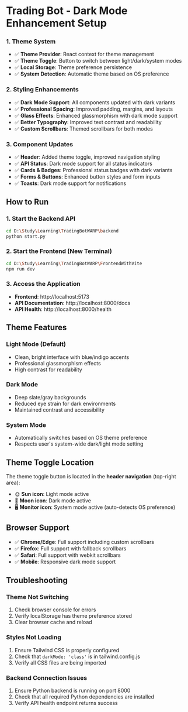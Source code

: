 # Trading Bot - Dark Mode Enhancement Setup

### 1. Theme System
- ✅ **Theme Provider**: React context for theme management
- ✅ **Theme Toggle**: Button to switch between light/dark/system modes
- ✅ **Local Storage**: Theme preference persistence
- ✅ **System Detection**: Automatic theme based on OS preference

### 2. Styling Enhancements
- ✅ **Dark Mode Support**: All components updated with dark variants
- ✅ **Professional Spacing**: Improved padding, margins, and layouts
- ✅ **Glass Effects**: Enhanced glassmorphism with dark mode support
- ✅ **Better Typography**: Improved text contrast and readability
- ✅ **Custom Scrollbars**: Themed scrollbars for both modes

### 3. Component Updates
- ✅ **Header**: Added theme toggle, improved navigation styling
- ✅ **API Status**: Dark mode support for all status indicators
- ✅ **Cards & Badges**: Professional status badges with dark variants
- ✅ **Forms & Buttons**: Enhanced button styles and form inputs
- ✅ **Toasts**: Dark mode support for notifications

## How to Run

### 1. Start the Backend API
```bash
cd D:\Study\Learning\TradingBotWARP\backend
python start.py
```

### 2. Start the Frontend (New Terminal)
```bash
cd D:\Study\Learning\TradingBotWARP\FrontendWithVite
npm run dev
```

### 3. Access the Application
- **Frontend**: http://localhost:5173
- **API Documentation**: http://localhost:8000/docs
- **API Health**: http://localhost:8000/health

## Theme Features

### Light Mode (Default)
- Clean, bright interface with blue/indigo accents
- Professional glassmorphism effects
- High contrast for readability

### Dark Mode
- Deep slate/gray backgrounds
- Reduced eye strain for dark environments
- Maintained contrast and accessibility

### System Mode
- Automatically switches based on OS theme preference
- Respects user's system-wide dark/light mode setting

## Theme Toggle Location
The theme toggle button is located in the **header navigation** (top-right area):
- 🌞 **Sun icon**: Light mode active
- 🌙 **Moon icon**: Dark mode active  
- 🖥️ **Monitor icon**: System mode active (auto-detects OS preference)


## Browser Support
- ✅ **Chrome/Edge**: Full support including custom scrollbars
- ✅ **Firefox**: Full support with fallback scrollbars  
- ✅ **Safari**: Full support with webkit scrollbars
- ✅ **Mobile**: Responsive dark mode support

## Troubleshooting

### Theme Not Switching
1. Check browser console for errors
2. Verify localStorage has theme preference stored
3. Clear browser cache and reload

### Styles Not Loading
1. Ensure Tailwind CSS is properly configured
2. Check that `darkMode: 'class'` is in tailwind.config.js
3. Verify all CSS files are being imported

### Backend Connection Issues
1. Ensure Python backend is running on port 8000
2. Check that all required Python dependencies are installed
3. Verify API health endpoint returns success


